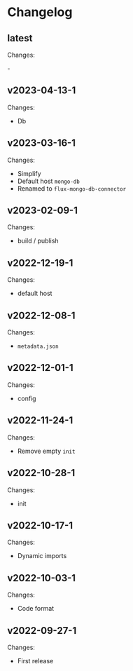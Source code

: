 # Changelog

## latest

Changes:

\-

## v2023-04-13-1

Changes:

- Db

## v2023-03-16-1

Changes:

- Simplify
- Default host `mongo-db`
- Renamed to `flux-mongo-db-connector`

## v2023-02-09-1

Changes:

- build / publish

## v2022-12-19-1

Changes:

- default host

## v2022-12-08-1

Changes:

- `metadata.json`

## v2022-12-01-1

Changes:

- config

## v2022-11-24-1

Changes:

- Remove empty `init`

## v2022-10-28-1

Changes:

- init

## v2022-10-17-1

Changes:

- Dynamic imports

## v2022-10-03-1

Changes:

- Code format

## v2022-09-27-1

Changes:

- First release
